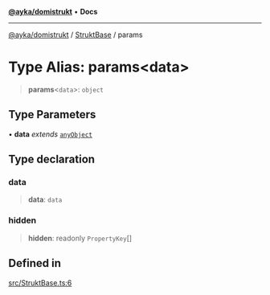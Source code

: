 [**@ayka/domistrukt**](../../../README.md) • **Docs**

***

[@ayka/domistrukt](../../../globals.md) / [StruktBase](../README.md) / params

# Type Alias: params\<data\>

> **params**\<`data`\>: `object`

## Type Parameters

• **data** *extends* [`anyObject`](../../Types/type-aliases/anyObject.md)

## Type declaration

### data

> **data**: `data`

### hidden

> **hidden**: readonly `PropertyKey`[]

## Defined in

[src/StruktBase.ts:6](https://github.com/AndreyMork/domistrukt/blob/9b256ecb394491e3c3ce021e778be2c15de76c25/src/StruktBase.ts#L6)
